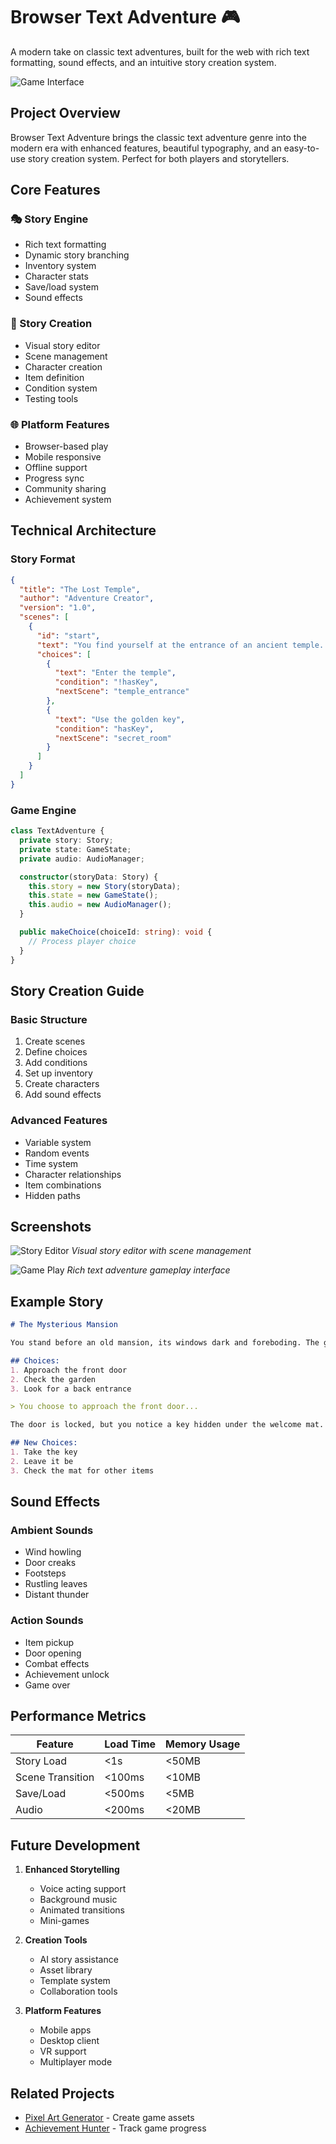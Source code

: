 # Browser Text Adventure 🎮

A modern take on classic text adventures, built for the web with rich text formatting, sound effects, and an intuitive story creation system.

![Game Interface](/src/assets/projects/text-adventure-interface.png)

## Project Overview

Browser Text Adventure brings the classic text adventure genre into the modern era with enhanced features, beautiful typography, and an easy-to-use story creation system. Perfect for both players and storytellers.

## Core Features

### 🎭 Story Engine
- Rich text formatting
- Dynamic story branching
- Inventory system
- Character stats
- Save/load system
- Sound effects

### 🎨 Story Creation
- Visual story editor
- Scene management
- Character creation
- Item definition
- Condition system
- Testing tools

### 🌐 Platform Features
- Browser-based play
- Mobile responsive
- Offline support
- Progress sync
- Community sharing
- Achievement system

## Technical Architecture

### Story Format
```json
{
  "title": "The Lost Temple",
  "author": "Adventure Creator",
  "version": "1.0",
  "scenes": [
    {
      "id": "start",
      "text": "You find yourself at the entrance of an ancient temple...",
      "choices": [
        {
          "text": "Enter the temple",
          "condition": "!hasKey",
          "nextScene": "temple_entrance"
        },
        {
          "text": "Use the golden key",
          "condition": "hasKey",
          "nextScene": "secret_room"
        }
      ]
    }
  ]
}
```

### Game Engine
```typescript
class TextAdventure {
  private story: Story;
  private state: GameState;
  private audio: AudioManager;

  constructor(storyData: Story) {
    this.story = new Story(storyData);
    this.state = new GameState();
    this.audio = new AudioManager();
  }

  public makeChoice(choiceId: string): void {
    // Process player choice
  }
}
```

## Story Creation Guide

### Basic Structure
1. Create scenes
2. Define choices
3. Add conditions
4. Set up inventory
5. Create characters
6. Add sound effects

### Advanced Features
- Variable system
- Random events
- Time system
- Character relationships
- Item combinations
- Hidden paths

## Screenshots

![Story Editor](/src/assets/projects/text-adventure-editor.png)
*Visual story editor with scene management*

![Game Play](/src/assets/projects/text-adventure-gameplay.png)
*Rich text adventure gameplay interface*

## Example Story

```markdown
# The Mysterious Mansion

You stand before an old mansion, its windows dark and foreboding. The gate creaks in the wind.

## Choices:
1. Approach the front door
2. Check the garden
3. Look for a back entrance

> You choose to approach the front door...

The door is locked, but you notice a key hidden under the welcome mat.

## New Choices:
1. Take the key
2. Leave it be
3. Check the mat for other items
```

## Sound Effects

### Ambient Sounds
- Wind howling
- Door creaks
- Footsteps
- Rustling leaves
- Distant thunder

### Action Sounds
- Item pickup
- Door opening
- Combat effects
- Achievement unlock
- Game over

## Performance Metrics

| Feature | Load Time | Memory Usage |
|---------|-----------|--------------|
| Story Load | <1s | <50MB |
| Scene Transition | <100ms | <10MB |
| Save/Load | <500ms | <5MB |
| Audio | <200ms | <20MB |

## Future Development

1. **Enhanced Storytelling**
   - Voice acting support
   - Background music
   - Animated transitions
   - Mini-games

2. **Creation Tools**
   - AI story assistance
   - Asset library
   - Template system
   - Collaboration tools

3. **Platform Features**
   - Mobile apps
   - Desktop client
   - VR support
   - Multiplayer mode

## Related Projects

- [Pixel Art Generator](/projects/7) - Create game assets
- [Achievement Hunter](/projects/2) - Track game progress 